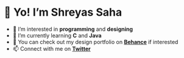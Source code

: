 # 👋 Yo! I’m Shreyas Saha

- 👀 I’m interested in **programming** and **designing**
- 🌱 I’m currently learning **C** and **Java**
- 🎨 You can check out my design portfolio on [**Behance**](http://be.net/shreyas-saha) if interested
- 📫 Connect with me on [**Twitter**](https://twitter.com/SSDesignNCode)

<!---
Guy-with-glasses-001/Guy-with-glasses-001 is a ✨ special ✨ repository because its `README.md` (this file) appears on your GitHub profile.
You can click the Preview link to take a look at your changes.
--->
